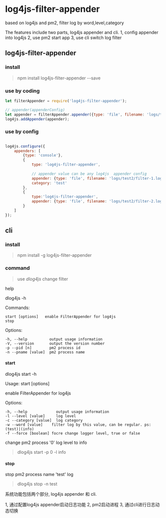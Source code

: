 # log4js-filter-appender
based on log4js and pm2, filter log by word,level,category

The features include two parts, log4js appender and cli.
1, config appender into log4js 
2, use pm2 start app
3, use cli switch log filter

## log4js-filter-appender

### install 
>npm install log4js-filter-appender --save 

### use by coding 
 

``` javascript
let filterAppender = require('log4js-filter-appender');

// appender(appenderConfig)
let appender = filterAppender.appender({type: 'file', filename: 'logs/test/filter-1.log'});
log4js.addAppender(appender);
```
### use by config
``` javascript

log4js.configure({
    appenders: [
        {type: 'console'},
        {
            type: 'log4js-filter-appender',
            
            // appender value can be any log4js  appender config
            appender: {type: 'file', filename: 'logs/test2/filter-1.log'},
            category: 'test'
        },
        {
            type:'log4js-filter-appender',
            appender: {type: 'file', filename: 'logs/test2/filter-2.log'}
        }
    ]
});
```
## cli

###  install 
> npm install -g log4js-filter-appender

### command

 >  use _dlog4js_  change  filter   
 
 help 
 
 dlog4js -h
 
 Commands:

    start [options]   enable FilterAppender for log4js
    stop
  
  Options:

    -h, --help          output usage information
    -V, --version       output the version number
    -p --pid [n]        pm2 process id
    -n --pname [value]  pm2 process name
    
#### start  
  dlog4js start -h
  
  Usage: start [options]

  enable FilterAppender for log4js

  Options:

    -h, --help             output usage information
    -l --level [value]     log level
    -c --category [value]  log category
    -w --word [value]    filter log by this value, can be regular. ps: (test)|(info)
    -f --force [boolean] focre change logger level, true or false
    
  change  pm2 process '0' log level to info
  > dlog4js start -p 0 -l info 
    
#### stop
 stop pm2 process name 'test' log
 > dlog4js stop -n test
 

系统功能包括两个部分, log4js appender 和  cli. 

1, 通过配置log4js appender启动日志功能
2, pm2启动进程
3, 通过cli进行日志动态切换
